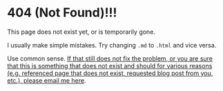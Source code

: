 [email]: mailto:deanlovesmargie@gmail.com

# 404 (Not Found)!!!

This page does not exist yet, or is temporarily gone.

I usually make simple mistakes. Try changing `.md` to `.html` and vice versa.

Use common sense. [If that still does not fix the problem, or you are sure that this is something that does not exist and should for various reasons (e.g. referenced page that does not exist, requested blog post from you, etc.), please email me here][email].

